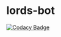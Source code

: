# lords-bot
[![Codacy Badge](https://api.codacy.com/project/badge/Grade/6a0e16613bd84706826d1ed95dac9e05)](https://www.codacy.com/app/Dabadooba/lords-bot?utm_source=github.com&utm_medium=referral&utm_content=Dabadooba/lords-bot&utm_campaign=badger)